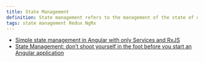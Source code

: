 ```yaml
---
title: State Management
definition: State management refers to the management of the state of one or more user interface controls.
tags: state management Redux NgRx
---
```


- [Simple state management in Angular with only Services and RxJS](https://dev.to/avatsaev/simple-state-management-in-angular-with-only-services-and-rxjs-41p8)
- [State Management: don’t shoot yourself in the foot before you start an Angular application](https://medium.com/@2muchcoffee/angular-state-management-a-must-have-for-large-scale-angular-apps-8b98e5a761c7)
